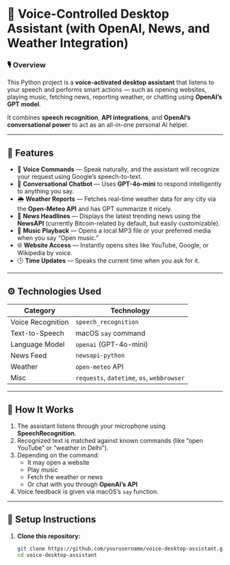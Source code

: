 # 🧠 Voice-Controlled Desktop Assistant (with OpenAI, News, and Weather Integration)

### 🎙 Overview  
This Python project is a **voice-activated desktop assistant** that listens to your speech and performs smart actions — such as opening websites, playing music, fetching news, reporting weather, or chatting using **OpenAI’s GPT model**.  

It combines **speech recognition**, **API integrations**, and **OpenAI’s conversational power** to act as an all-in-one personal AI helper.

---

## 🚀 Features  

- 🎤 **Voice Commands** — Speak naturally, and the assistant will recognize your request using Google’s speech-to-text.  
- 💬 **Conversational Chatbot** — Uses **GPT-4o-mini** to respond intelligently to anything you say.  
- 🌦 **Weather Reports** — Fetches real-time weather data for any city via the **Open-Meteo API** and has GPT summarize it nicely.  
- 📰 **News Headlines** — Displays the latest trending news using the **NewsAPI** (currently Bitcoin-related by default, but easily customizable).  
- 🎵 **Music Playback** — Opens a local MP3 file or your preferred media when you say “Open music.”  
- 🌐 **Website Access** — Instantly opens sites like YouTube, Google, or Wikipedia by voice.  
- 🕒 **Time Updates** — Speaks the current time when you ask for it.  

---

## ⚙️ Technologies Used  

| Category | Technology |
|-----------|-------------|
| Voice Recognition | `speech_recognition` |
| Text-to-Speech | macOS `say` command |
| Language Model | `openai` (GPT-4o-mini) |
| News Feed | `newsapi-python` |
| Weather | `open-meteo` API |
| Misc | `requests`, `datetime`, `os`, `webbrowser` |

---

## 🧩 How It Works  

1. The assistant listens through your microphone using **SpeechRecognition**.  
2. Recognized text is matched against known commands (like “open YouTube” or “weather in Delhi”).  
3. Depending on the command:  
   - It may open a website  
   - Play music  
   - Fetch the weather or news  
   - Or chat with you through **OpenAI’s API**  
4. Voice feedback is given via macOS’s `say` function.  

---

## 🔑 Setup Instructions  

1. **Clone this repository:**
   ```bash
   git clone https://github.com/yourusername/voice-desktop-assistant.git
   cd voice-desktop-assistant
